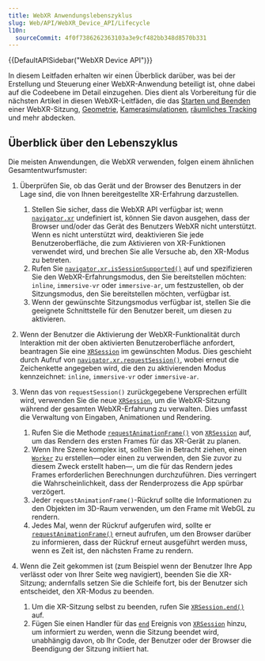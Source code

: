 ```yaml
---
title: WebXR Anwendungslebenszyklus
slug: Web/API/WebXR_Device_API/Lifecycle
l10n:
  sourceCommit: 4f0f7386262363103a3e9cf482bb348d8570b331
---
```


{{DefaultAPISidebar("WebXR Device API")}}

In diesem Leitfaden erhalten wir einen Überblick darüber, was bei der Erstellung und Steuerung einer WebXR-Anwendung beteiligt ist, ohne dabei auf die Codeebene im Detail einzugehen. Dies dient als Vorbereitung für die nächsten Artikel in diesen WebXR-Leitfäden, die das [Starten und Beenden](/de/docs/Web/API/WebXR_Device_API/Startup_and_shutdown) einer WebXR-Sitzung, [Geometrie](/de/docs/Web/API/WebXR_Device_API/Geometry), [Kamerasimulationen](/de/docs/Web/API/WebXR_Device_API/Cameras), [räumliches Tracking](/de/docs/Web/API/WebXR_Device_API/Spatial_tracking) und mehr abdecken.

## Überblick über den Lebenszyklus

Die meisten Anwendungen, die WebXR verwenden, folgen einem ähnlichen Gesamtentwurfsmuster:

1. Überprüfen Sie, ob das Gerät und der Browser des Benutzers in der Lage sind, die von Ihnen bereitgestellte XR-Erfahrung darzustellen.

   1. Stellen Sie sicher, dass die WebXR API verfügbar ist; wenn [`navigator.xr`](/de/docs/Web/API/Navigator/xr) undefiniert ist, können Sie davon ausgehen, dass der Browser und/oder das Gerät des Benutzers WebXR nicht unterstützt. Wenn es nicht unterstützt wird, deaktivieren Sie jede Benutzeroberfläche, die zum Aktivieren von XR-Funktionen verwendet wird, und brechen Sie alle Versuche ab, den XR-Modus zu betreten.
   2. Rufen Sie [`navigator.xr.isSessionSupported()`](/de/docs/Web/API/XRSystem/isSessionSupported) auf und spezifizieren Sie den WebXR-Erfahrungsmodus, den Sie bereitstellen möchten: `inline`, `immersive-vr` oder `immersive-ar`, um festzustellen, ob der Sitzungsmodus, den Sie bereitstellen möchten, verfügbar ist.
   3. Wenn der gewünschte Sitzungsmodus verfügbar ist, stellen Sie die geeignete Schnittstelle für den Benutzer bereit, um diesen zu aktivieren.

2. Wenn der Benutzer die Aktivierung der WebXR-Funktionalität durch Interaktion mit der oben aktivierten Benutzeroberfläche anfordert, beantragen Sie eine [`XRSession`](/de/docs/Web/API/XRSession) im gewünschten Modus. Dies geschieht durch Aufruf von [`navigator.xr.requestSession()`](/de/docs/Web/API/XRSystem/requestSession), wobei erneut die Zeichenkette angegeben wird, die den zu aktivierenden Modus kennzeichnet: `inline`, `immersive-vr` oder `immersive-ar`.
3. Wenn das von `requestSession()` zurückgegebene Versprechen erfüllt wird, verwenden Sie die neue [`XRSession`](/de/docs/Web/API/XRSession), um die WebXR-Sitzung während der gesamten WebXR-Erfahrung zu verwalten. Dies umfasst die Verwaltung von Eingaben, Animationen und Rendering.

   1. Rufen Sie die Methode [`requestAnimationFrame()`](/de/docs/Web/API/XRSession/requestAnimationFrame) von [`XRSession`](/de/docs/Web/API/XRSession) auf, um das Rendern des ersten Frames für das XR-Gerät zu planen.
   2. Wenn Ihre Szene komplex ist, sollten Sie in Betracht ziehen, einen [`Worker`](/de/docs/Web/API/Worker) zu erstellen—oder einen zu verwenden, den Sie zuvor zu diesem Zweck erstellt haben—, um die für das Rendern jedes Frames erforderlichen Berechnungen durchzuführen. Dies verringert die Wahrscheinlichkeit, dass der Renderprozess die App spürbar verzögert.
   3. Jeder `requestAnimationFrame()`-Rückruf sollte die Informationen zu den Objekten im 3D-Raum verwenden, um den Frame mit WebGL zu rendern.
   4. Jedes Mal, wenn der Rückruf aufgerufen wird, sollte er [`requestAnimationFrame()`](/de/docs/Web/API/XRSession/requestAnimationFrame) erneut aufrufen, um den Browser darüber zu informieren, dass der Rückruf erneut ausgeführt werden muss, wenn es Zeit ist, den nächsten Frame zu rendern.

4. Wenn die Zeit gekommen ist (zum Beispiel wenn der Benutzer Ihre App verlässt oder von Ihrer Seite weg navigiert), beenden Sie die XR-Sitzung; andernfalls setzen Sie die Schleife fort, bis der Benutzer sich entscheidet, den XR-Modus zu beenden.

   1. Um die XR-Sitzung selbst zu beenden, rufen Sie [`XRSession.end()`](/de/docs/Web/API/XRSession/end) auf.
   2. Fügen Sie einen Handler für das [`end`](/de/docs/Web/API/XRSession/end_event) Ereignis von [`XRSession`](/de/docs/Web/API/XRSession) hinzu, um informiert zu werden, wenn die Sitzung beendet wird, unabhängig davon, ob Ihr Code, der Benutzer oder der Browser die Beendigung der Sitzung initiiert hat.
